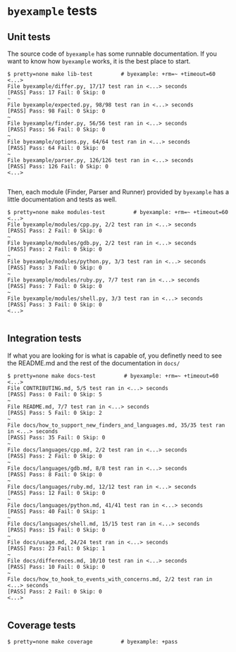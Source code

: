 # ``byexample`` tests

## Unit tests

The source code of ``byexample`` has some runnable documentation.
If you want to know how ``byexample`` works, it is the best place
to start.

```shell
$ pretty=none make lib-test         # byexample: +rm=~ +timeout=60
<...>
File byexample/differ.py, 17/17 test ran in <...> seconds
[PASS] Pass: 17 Fail: 0 Skip: 0
~
File byexample/expected.py, 98/98 test ran in <...> seconds
[PASS] Pass: 98 Fail: 0 Skip: 0
~
File byexample/finder.py, 56/56 test ran in <...> seconds
[PASS] Pass: 56 Fail: 0 Skip: 0
~
File byexample/options.py, 64/64 test ran in <...> seconds
[PASS] Pass: 64 Fail: 0 Skip: 0
~
File byexample/parser.py, 126/126 test ran in <...> seconds
[PASS] Pass: 126 Fail: 0 Skip: 0
<...>


```

Then, each module (Finder, Parser and Runner) provided by ``byexample`` has
a little documentation and tests as well.

```shell
$ pretty=none make modules-test         # byexample: +rm=~ +timeout=60
<...>
File byexample/modules/cpp.py, 2/2 test ran in <...> seconds
[PASS] Pass: 2 Fail: 0 Skip: 0
~
File byexample/modules/gdb.py, 2/2 test ran in <...> seconds
[PASS] Pass: 2 Fail: 0 Skip: 0
~
File byexample/modules/python.py, 3/3 test ran in <...> seconds
[PASS] Pass: 3 Fail: 0 Skip: 0
~
File byexample/modules/ruby.py, 7/7 test ran in <...> seconds
[PASS] Pass: 7 Fail: 0 Skip: 0
~
File byexample/modules/shell.py, 3/3 test ran in <...> seconds
[PASS] Pass: 3 Fail: 0 Skip: 0
<...>


```

## Integration tests

If what you are looking for is what is capable of, you definetly need
to see the README.md and the rest of the documentation in ``docs/``

```shell
$ pretty=none make docs-test         # byexample: +rm=~ +timeout=60
<...>
File CONTRIBUTING.md, 5/5 test ran in <...> seconds
[PASS] Pass: 0 Fail: 0 Skip: 5
~
File README.md, 7/7 test ran in <...> seconds
[PASS] Pass: 5 Fail: 0 Skip: 2
~
File docs/how_to_support_new_finders_and_languages.md, 35/35 test ran in <...> seconds
[PASS] Pass: 35 Fail: 0 Skip: 0
~
File docs/languages/cpp.md, 2/2 test ran in <...> seconds
[PASS] Pass: 2 Fail: 0 Skip: 0
~
File docs/languages/gdb.md, 8/8 test ran in <...> seconds
[PASS] Pass: 8 Fail: 0 Skip: 0
~
File docs/languages/ruby.md, 12/12 test ran in <...> seconds
[PASS] Pass: 12 Fail: 0 Skip: 0
~
File docs/languages/python.md, 41/41 test ran in <...> seconds
[PASS] Pass: 40 Fail: 0 Skip: 1
~
File docs/languages/shell.md, 15/15 test ran in <...> seconds
[PASS] Pass: 15 Fail: 0 Skip: 0
~
File docs/usage.md, 24/24 test ran in <...> seconds
[PASS] Pass: 23 Fail: 0 Skip: 1
~
File docs/differences.md, 10/10 test ran in <...> seconds
[PASS] Pass: 10 Fail: 0 Skip: 0
~
File docs/how_to_hook_to_events_with_concerns.md, 2/2 test ran in <...> seconds
[PASS] Pass: 2 Fail: 0 Skip: 0
<...>


```

## Coverage tests

```shell
$ pretty=none make coverage         # byexample: +pass

```
